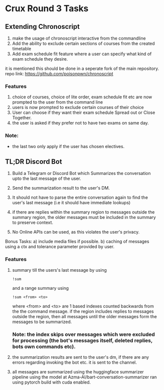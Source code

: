 # Crux Round 3 Tasks
## Extending Chronoscript
1) make the usage of chronoscript interactive from the 
commandline
2) Add the ability to exclude certain sections of courses from the created timetable
3) Add exam schedule fit feature where a user can specify
what kind of exam schedule they desire.

it is mentioned this should be done in a seperate fork of the main repository.
repo link: https://github.com/poisonpwn/chronoscript

### Features
1) choice of courses, choice of lite order, exam schedule fit etc are now prompted to the user from the command line
2) users is now prompted to exclude certain courses of their choice
3) User can choose if they want their exam schedule Spread out or Close Together.
4) the user is asked if  they prefer not to have two exams on same day.

### Note: 
* the last two only apply if the user has chosen electives.

## TL;DR Discord Bot
1) Build a Telegram or Discord Bot which Summarizes the conversation upto the last message of the user.

2) Send the summarization result to the user's DM.

3) It should not have to parse the entire conversation again to find the user's last message (i.e it should have immediate lookups)

4) if there are replies within the summary region to messages outside the summary region, the older messages must be included in the summary to preserve context.

5) No Online APIs can be used, as this violates the user's privacy.

Bonus Tasks:
	a) include media files if possible.
	b) caching of messages using a ctx and tolerance parameter provided by user.

### Features
1) summary till the users's last message by using
   ```
   !sum
   ```
   and a range summary using
   ```
   !sum <from> <to>
   ```
   where \<from> and \<to> are 1 based indexes counted backwards from the the command message.
   if the region includes replies to messages outside the region, then all messages until the older
   messages form the messages to be summarized.

   ### Note: the index skips over messages which were excluded for processing (the bot's messages itself, deleted replies, bots own commands etc).

3) the summarization results are sent to the user's dm,
	if there are any errors regarding invoking the bot etc.
	it is sent to the channel.

4) all messages are summarized using the huggingface 
summarizer pipeline using the model at
Azma-AI/bart-conversation-summarizer
ran using pytorch build with cuda enabled.
	


